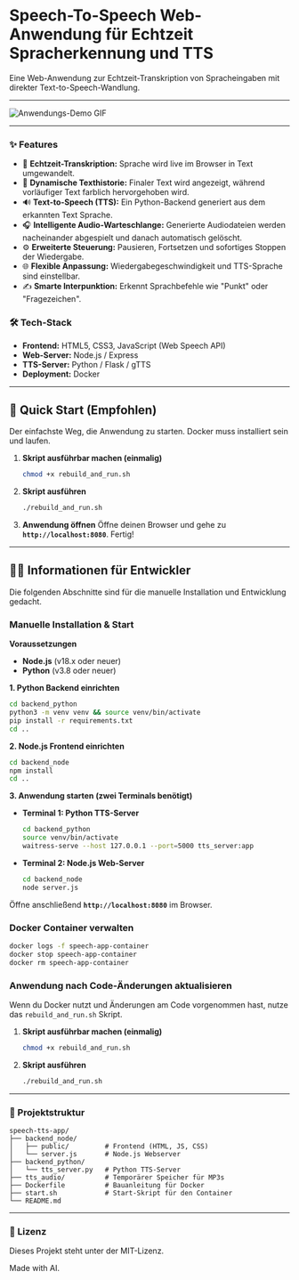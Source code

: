 # Speech-To-Speech Web-Anwendung für Echtzeit Spracherkennung und TTS

Eine Web-Anwendung zur Echtzeit-Transkription von Spracheingaben mit direkter Text-to-Speech-Wandlung.

---

![Anwendungs-Demo GIF](STTTS_sm.gif)

---

### ✨ Features

- 🎤 **Echtzeit-Transkription:** Sprache wird live im Browser in Text umgewandelt.
- 🎨 **Dynamische Texthistorie:** Finaler Text wird angezeigt, während vorläufiger Text farblich hervorgehoben wird.
- 🔊 **Text-to-Speech (TTS):** Ein Python-Backend generiert aus dem erkannten Text Sprache.
- 🎧 **Intelligente Audio-Warteschlange:** Generierte Audiodateien werden nacheinander abgespielt und danach automatisch gelöscht.
- ⚙️ **Erweiterte Steuerung:** Pausieren, Fortsetzen und sofortiges Stoppen der Wiedergabe.
- 🌐 **Flexible Anpassung:** Wiedergabegeschwindigkeit und TTS-Sprache sind einstellbar.
- ✍️ **Smarte Interpunktion:** Erkennt Sprachbefehle wie "Punkt" oder "Fragezeichen".

### 🛠️ Tech-Stack

- **Frontend:** HTML5, CSS3, JavaScript (Web Speech API)
- **Web-Server:** Node.js / Express
- **TTS-Server:** Python / Flask / gTTS
- **Deployment:** Docker

---

## 🚀 Quick Start (Empfohlen)

Der einfachste Weg, die Anwendung zu starten. Docker muss installiert sein und laufen.

1.  **Skript ausführbar machen (einmalig)**
    ```bash
    chmod +x rebuild_and_run.sh
    ```

2.  **Skript ausführen**
    ```bash
    ./rebuild_and_run.sh
    ```

3.  **Anwendung öffnen**
    Öffne deinen Browser und gehe zu **`http://localhost:8080`**. Fertig!

---

## 👨‍💻 Informationen für Entwickler

Die folgenden Abschnitte sind für die manuelle Installation und Entwicklung gedacht.

### Manuelle Installation & Start

**Voraussetzungen**
- **Node.js** (v18.x oder neuer)
- **Python** (v3.8 oder neuer)

**1. Python Backend einrichten**
```bash
cd backend_python
python3 -m venv venv && source venv/bin/activate
pip install -r requirements.txt
cd ..
```

**2. Node.js Frontend einrichten**
```bash
cd backend_node
npm install
cd ..
```

**3. Anwendung starten (zwei Terminals benötigt)**

* **Terminal 1: Python TTS-Server**
    ```bash
    cd backend_python
    source venv/bin/activate
    waitress-serve --host 127.0.0.1 --port=5000 tts_server:app
    ```
* **Terminal 2: Node.js Web-Server**
    ```bash
    cd backend_node
    node server.js
    ```

Öffne anschließend **`http://localhost:8080`** im Browser.

### Docker Container verwalten

```bash
docker logs -f speech-app-container
docker stop speech-app-container
docker rm speech-app-container
```

### Anwendung nach Code-Änderungen aktualisieren

Wenn du Docker nutzt und Änderungen am Code vorgenommen hast, nutze das `rebuild_and_run.sh` Skript.

1.  **Skript ausführbar machen (einmalig)**
    ```bash
    chmod +x rebuild_and_run.sh
    ```

2.  **Skript ausführen**
    ```bash
    ./rebuild_and_run.sh
    ```

---

### 📂 Projektstruktur
```text
speech-tts-app/
├── backend_node/
│   ├── public/         # Frontend (HTML, JS, CSS)
│   └── server.js       # Node.js Webserver
├── backend_python/
│   └── tts_server.py   # Python TTS-Server
├── tts_audio/          # Temporärer Speicher für MP3s
├── Dockerfile          # Bauanleitung für Docker
├── start.sh            # Start-Skript für den Container
└── README.md
```

---

### 📄 Lizenz

Dieses Projekt steht unter der MIT-Lizenz.

Made with AI.